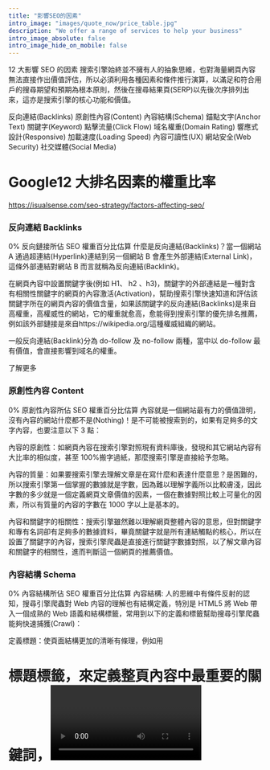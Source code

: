 ```yaml
---
title: "影響SEO的因素"
intro_image: "images/quote_now/price_table.jpg"
description: "We offer a range of services to help your business"
intro_image_absolute: false
intro_image_hide_on_mobile: false
---
```


12 大影響 SEO 的因素
搜索引擎始終並不擁有人的抽象思維，也對海量網頁內容無法直接作出價值評估，所以必須利用各種因素和條件推行演算，以滿足和符合用戶的搜尋期望和預期為根本原則，然後在搜尋結果頁(SERP)以先後次序排列出來，這亦是搜索引擎的核心功能和價值。

反向連結(Backlinks)
原創性內容(Content)
內容結構(Schema)
錨點文字(Anchor Text)
關鍵字(Keyword)
點擊流量(Click Flow)
域名權重(Domain Rating)
響應式設計(Responsive)
加載速度(Loading Speed)
內容可讀性(UX)
網站安全(Web Security)
社交媒體(Social Media)

# Google12 大排名因素的權重比率

https://isualsense.com/seo-strategy/factors-affecting-seo/

### 反向連結 Backlinks

0%
反向鏈接所佔 SEO 權重百分比估算
什麼是反向連結(Backlinks)？當一個網站 A 通過超連結(Hyperlink)連結到另一個網站 B 會產生外部連結(External Link)，這條外部連結對網站 B 而言就稱為反向連結(Backlink)。

在網頁內容中設置關鍵字後(例如 H1、 h2 、h3)，關鍵字的外部連結是一種對含有相關性關鍵字的網頁的內容激活(Activation)，幫助搜索引擎快速知道和評估該關鍵字所在的網頁內容的價值含量，如果該關鍵字的反向連結(Backlinks)是來自高權重，高權威性的網站，它的權重就愈高，愈能得到搜索引擎的優先排名推薦，例如該外部鏈接是來自https://wikipedia.org/這種權威組織的網站。

一般反向連結(Backlink)分為 do-follow 及 no-follow 兩種，當中以 do-follow 最有價值，會直接影響到域名的權重。

了解更多

### 原創性內容 Content

0%
原創性內容所佔 SEO 權重百分比估算
內容就是一個網站最有力的價值證明，沒有內容的網站什麼都不是(Nothing)！是不可能被搜索到的，如果有足夠多的文字內容，也要注意以下 3 點：

內容的原創性：如網頁內容在搜索引擎對照現有資料庫後，發現和其它網站內容有大比率的相似度，甚至 100%搬字過紙，那麼搜索引擎是直接給予忽略。

內容的質量：如果要搜索引擎去理解文章是在寫什麼和表達什麼意思？是困難的，所以搜索引擎第一個掌握的數據就是字數，因為難以理解字義所以比較膚淺，因此字數的多少就是一個定義網頁文章價值的因素，一個在數據對照比較上可量化的因素，所以有質量的內容的字數在 1000 字以上是基本的。

內容和關鍵字的相關性：搜索引擎雖然難以理解網頁整體內容的意思，但對關鍵字和專有名詞卻有足夠多的數據資料，畢竟關鍵字就是所有連結觸點的核心，所以在設置了關鍵字的內容，搜索引擎爬蟲是直接進行關鍵字數據對照，以了解文章內容和關鍵字的相關性，進而判斷這一個網頁的推薦價值。

### 內容結構 Schema

0%
內容結構所佔 SEO 權重百分比估算
內容結構: 人的思維中有條件反射的認知，搜尋引擎爬蟲對 Web 内容的理解也有結構定義，特別是 HTML5 將 Web 帶入一個成熟的 Web 語義和結構標籤，常用到以下的定義和標籤幫助搜尋引擎爬蟲能夠快速捕獲(Crawl)：

定義標題：使頁面結構更加的清晰有條理，例如用<h1>標題標籤，來定義整頁內容中最重要的關鍵詞，<video>標籤定義視頻內容，<audio>標籤定義音頻內容，還有用<strong>標籤定義「加重」、 <mark>標籤定義「高亮」、 <blockquoto>標籤定義「引用」等等。

網頁資料結構化：「結構化標記」的規則是為搜尋引擎爬蟲提供明確線索，幫助搜尋引擎爬蟲盡力盡快瞭解網頁內容，規則詳情可以瀏覽 Schema.org 這個網站。

### 錨點文字 Anchor Text

0%
錨點文字所佔 SEO 權重百分比估算
錨點文字是網頁內容中可見的超連結、可點擊的文本。在連結到另一個文檔或 Web 位置時，它的可見字符和單詞通常會預設顯示為帶有藍色下劃線的超連結文本，但現在的網頁基於設計美感，會通過 HTML 或 CSS 更改連結顏色和樣式。

代碼示例：seo

錨點文字方便了搜索引擎：錨點文字連結對於搜索引擎來而言是方便了搜索引擎爬蟲捕獲了網頁內容的結構，了解網頁之間的互聯互網關係，就像導航行目錄一樣有引導的作用，是對搜索引擎的一種友好表現，而且關鍵字錨文本連結往往鏈接眾多高質量又相關的網站分頁，優化了長尾關鍵詞，無形之間提高網站權重，絕對有利於排名推薦。

錨點文字方便了用戶搜索：錨文本文字對鏈接進行了字面上清晰的描述，讓用戶即時瞭解網頁內容的層次，當用戶瀏覽一個頁面的時候，單一頁面的網頁內容受用戶體驗的設計影響，不可以將全面內容列出詳細解釋，這時錨點文字連結就可以起到引導性的作用，用戶一頁鏈接一頁，就像剝洋蔥一樣，一層層深入了解網頁內容，更準確地找到自己所需要的資料，提高用戶體驗。

### 關鍵字 Keyword

0%
關鍵字所佔 SEO 權重百分比估算
關鍵字就如一把鑰匙，打開搜索引擎對相關網站內容的連接。

如果網頁內容沒有設置適當的關鍵字，會影響網站和相關關鍵字的連結，難以得到搜索引擎的優先推薦排名，影響網站在網絡上的曝光度和能見度，從而難以被用戶瀏覽到，繼而影響網站的自然流量，因為欠缺自然流量，對網站的排名非常不利。在此消彼長之下，一些排上 Google 第一頁的網站，在持續而穩定的優質自然流量下，排名異常穩定，一般除非搜索引擎更改演算法，否則排名都難以撼動。

由此可以看到關鍵字的重要性在於會直接影響網站在搜索引擎索引上的曝光度和自然流量，所以在 SEO 的策略上，可以根據每一個行業的關鍵字競爭度進行分析，建議以先易而後難的策略，先在相關網頁設置長尾關鍵字(Long Tail Keyword)，以最快的速度把有相關長尾關鍵字網頁排上搜索引擎結果頁第一頁，以取得相關的曝光度和自然流量，再而進行高競爭度關鍵詞的策略設置。

了解更多

### 點擊流量 Click Flow

0%
點擊流量所佔 SEO 權重百分比估算
如果說反向連結是眾多網站對你的網站的信任投票，那麼點擊流量就是眾多用戶通過搜索引擎對你的網站內容投下信任的一票。
